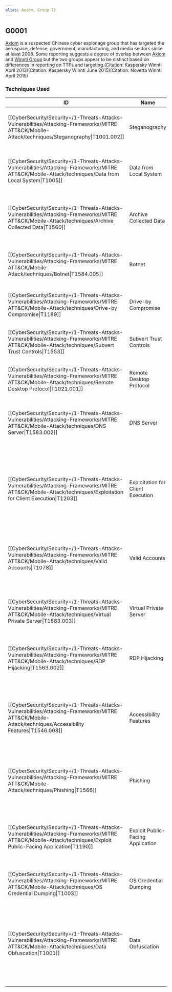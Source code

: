 ```yaml
---
alias: Axiom, Group 72
---
```


## G0001

[Axiom](https://attack.mitre.org/groups/G0001) is a suspected Chinese cyber espionage group that has targeted the aerospace, defense, government, manufacturing, and media sectors since at least 2008. Some reporting suggests a degree of overlap between [Axiom](https://attack.mitre.org/groups/G0001) and [Winnti Group](https://attack.mitre.org/groups/G0044) but the two groups appear to be distinct based on differences in reporting on TTPs and targeting.(Citation: Kaspersky Winnti April 2013)(Citation: Kaspersky Winnti June 2015)(Citation: Novetta Winnti April 2015)


### Techniques Used

| ID | Name | Use |
| --- | --- | --- |
| [[CyberSecurity/Security+/1-Threats-Attacks-Vulnerabilities/Attacking-Frameworks/MITRE ATT&CK/Mobile-Attack/techniques/Steganography\|T1001.002]] | Steganography | [Axiom](https://attack.mitre.org/groups/G0001) has used steganography to hide its C2 communications.(Citation: Novetta-Axiom) |
| [[CyberSecurity/Security+/1-Threats-Attacks-Vulnerabilities/Attacking-Frameworks/MITRE ATT&CK/Mobile-Attack/techniques/Data from Local System\|T1005]] | Data from Local System | [Axiom](https://attack.mitre.org/groups/G0001) has collected data from a compromised network.(Citation: Novetta-Axiom) |
| [[CyberSecurity/Security+/1-Threats-Attacks-Vulnerabilities/Attacking-Frameworks/MITRE ATT&CK/Mobile-Attack/techniques/Archive Collected Data\|T1560]] | Archive Collected Data | [Axiom](https://attack.mitre.org/groups/G0001) has compressed and encrypted data prior to exfiltration.(Citation: Novetta-Axiom) |
| [[CyberSecurity/Security+/1-Threats-Attacks-Vulnerabilities/Attacking-Frameworks/MITRE ATT&CK/Mobile-Attack/techniques/Botnet\|T1584.005]] | Botnet | [Axiom](https://attack.mitre.org/groups/G0001) has used large groups of compromised machines for use as proxy nodes.(Citation: Novetta-Axiom) |
| [[CyberSecurity/Security+/1-Threats-Attacks-Vulnerabilities/Attacking-Frameworks/MITRE ATT&CK/Mobile-Attack/techniques/Drive-by Compromise\|T1189]] | Drive-by Compromise | [Axiom](https://attack.mitre.org/groups/G0001) has used watering hole attacks to gain access.(Citation: Cisco Group 72) |
| [[CyberSecurity/Security+/1-Threats-Attacks-Vulnerabilities/Attacking-Frameworks/MITRE ATT&CK/Mobile-Attack/techniques/Subvert Trust Controls\|T1553]] | Subvert Trust Controls | [Axiom](https://attack.mitre.org/groups/G0001) has used digital certificates to deliver malware.(Citation: Novetta-Axiom) |
| [[CyberSecurity/Security+/1-Threats-Attacks-Vulnerabilities/Attacking-Frameworks/MITRE ATT&CK/Mobile-Attack/techniques/Remote Desktop Protocol\|T1021.001]] | Remote Desktop Protocol | [Axiom](https://attack.mitre.org/groups/G0001) has used RDP during operations.(Citation: Novetta-Axiom) |
| [[CyberSecurity/Security+/1-Threats-Attacks-Vulnerabilities/Attacking-Frameworks/MITRE ATT&CK/Mobile-Attack/techniques/DNS Server\|T1583.002]] | DNS Server | [Axiom](https://attack.mitre.org/groups/G0001) has acquired dynamic DNS services for use in the targeting of intended victims.(Citation: Novetta-Axiom) |
| [[CyberSecurity/Security+/1-Threats-Attacks-Vulnerabilities/Attacking-Frameworks/MITRE ATT&CK/Mobile-Attack/techniques/Exploitation for Client Execution\|T1203]] | Exploitation for Client Execution | [Axiom](https://attack.mitre.org/groups/G0001) has used exploits for multiple vulnerabilities including CVE-2014-0322, CVE-2012-4792, CVE-2012-1889, and CVE-2013-3893.(Citation: Cisco Group 72) |
| [[CyberSecurity/Security+/1-Threats-Attacks-Vulnerabilities/Attacking-Frameworks/MITRE ATT&CK/Mobile-Attack/techniques/Valid Accounts\|T1078]] | Valid Accounts | [Axiom](https://attack.mitre.org/groups/G0001) has used previously compromised administrative accounts to escalate privileges.(Citation: Novetta-Axiom) |
| [[CyberSecurity/Security+/1-Threats-Attacks-Vulnerabilities/Attacking-Frameworks/MITRE ATT&CK/Mobile-Attack/techniques/Virtual Private Server\|T1583.003]] | Virtual Private Server | [Axiom](https://attack.mitre.org/groups/G0001) has used VPS hosting providers in targeting of intended victims.(Citation: Novetta-Axiom) |
| [[CyberSecurity/Security+/1-Threats-Attacks-Vulnerabilities/Attacking-Frameworks/MITRE ATT&CK/Mobile-Attack/techniques/RDP Hijacking\|T1563.002]] | RDP Hijacking | [Axiom](https://attack.mitre.org/groups/G0001) has targeted victims with remote administration tools including RDP.(Citation: Novetta-Axiom) |
| [[CyberSecurity/Security+/1-Threats-Attacks-Vulnerabilities/Attacking-Frameworks/MITRE ATT&CK/Mobile-Attack/techniques/Accessibility Features\|T1546.008]] | Accessibility Features | [Axiom](https://attack.mitre.org/groups/G0001) actors have been known to use the Sticky Keys replacement within RDP sessions to obtain persistence.(Citation: Novetta-Axiom) |
| [[CyberSecurity/Security+/1-Threats-Attacks-Vulnerabilities/Attacking-Frameworks/MITRE ATT&CK/Mobile-Attack/techniques/Phishing\|T1566]] | Phishing | [Axiom](https://attack.mitre.org/groups/G0001) has used spear phishing to initially compromise victims.(Citation: Cisco Group 72)(Citation: Novetta-Axiom) |
| [[CyberSecurity/Security+/1-Threats-Attacks-Vulnerabilities/Attacking-Frameworks/MITRE ATT&CK/Mobile-Attack/techniques/Exploit Public-Facing Application\|T1190]] | Exploit Public-Facing Application | [Axiom](https://attack.mitre.org/groups/G0001) has been observed using SQL injection to gain access to systems.(Citation: Novetta-Axiom)(Citation: Cisco Group 72) |
| [[CyberSecurity/Security+/1-Threats-Attacks-Vulnerabilities/Attacking-Frameworks/MITRE ATT&CK/Mobile-Attack/techniques/OS Credential Dumping\|T1003]] | OS Credential Dumping | [Axiom](https://attack.mitre.org/groups/G0001) has been known to dump credentials.(Citation: Novetta-Axiom) |
| [[CyberSecurity/Security+/1-Threats-Attacks-Vulnerabilities/Attacking-Frameworks/MITRE ATT&CK/Mobile-Attack/techniques/Data Obfuscation\|T1001]] | Data Obfuscation | The [Axiom](https://attack.mitre.org/groups/G0001) group has used other forms of obfuscation, include commingling legitimate traffic with communications traffic so that network streams appear legitimate. |
